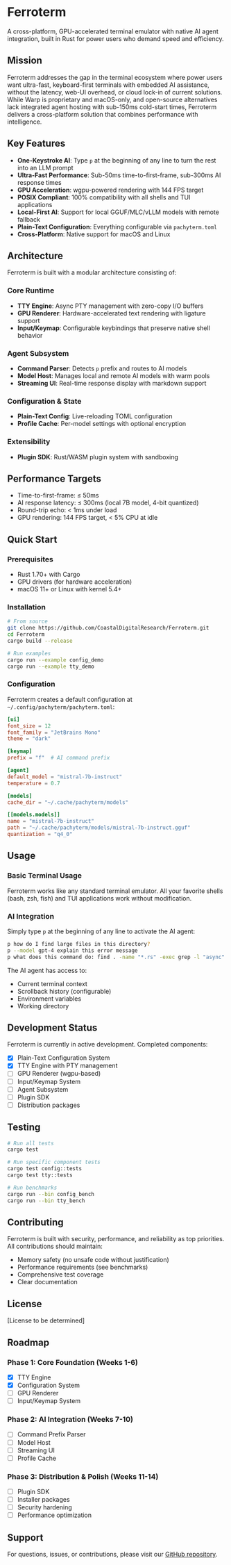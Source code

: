 # Ferroterm

A cross-platform, GPU-accelerated terminal emulator with native AI agent integration, built in Rust for power users who demand speed and efficiency.

## Mission

Ferroterm addresses the gap in the terminal ecosystem where power users want ultra-fast, keyboard-first terminals with embedded AI assistance, without the latency, web-UI overhead, or cloud lock-in of current solutions. While Warp is proprietary and macOS-only, and open-source alternatives lack integrated agent hosting with sub-150ms cold-start times, Ferroterm delivers a cross-platform solution that combines performance with intelligence.

## Key Features

- **One-Keystroke AI**: Type `p` at the beginning of any line to turn the rest into an LLM prompt
- **Ultra-Fast Performance**: Sub-50ms time-to-first-frame, sub-300ms AI response times
- **GPU Acceleration**: wgpu-powered rendering with 144 FPS target
- **POSIX Compliant**: 100% compatibility with all shells and TUI applications
- **Local-First AI**: Support for local GGUF/MLC/vLLM models with remote fallback
- **Plain-Text Configuration**: Everything configurable via `pachyterm.toml`
- **Cross-Platform**: Native support for macOS and Linux

## Architecture

Ferroterm is built with a modular architecture consisting of:

### Core Runtime
- **TTY Engine**: Async PTY management with zero-copy I/O buffers
- **GPU Renderer**: Hardware-accelerated text rendering with ligature support
- **Input/Keymap**: Configurable keybindings that preserve native shell behavior

### Agent Subsystem
- **Command Parser**: Detects `p` prefix and routes to AI models
- **Model Host**: Manages local and remote AI models with warm pools
- **Streaming UI**: Real-time response display with markdown support

### Configuration & State
- **Plain-Text Config**: Live-reloading TOML configuration
- **Profile Cache**: Per-model settings with optional encryption

### Extensibility
- **Plugin SDK**: Rust/WASM plugin system with sandboxing

## Performance Targets

- Time-to-first-frame: ≤ 50ms
- AI response latency: ≤ 300ms (local 7B model, 4-bit quantized)
- Round-trip echo: < 1ms under load
- GPU rendering: 144 FPS target, < 5% CPU at idle

## Quick Start

### Prerequisites

- Rust 1.70+ with Cargo
- GPU drivers (for hardware acceleration)
- macOS 11+ or Linux with kernel 5.4+

### Installation

```bash
# From source
git clone https://github.com/CoastalDigitalResearch/Ferroterm.git
cd Ferroterm
cargo build --release

# Run examples
cargo run --example config_demo
cargo run --example tty_demo
```

### Configuration

Ferroterm creates a default configuration at `~/.config/pachyterm/pachyterm.toml`:

```toml
[ui]
font_size = 12
font_family = "JetBrains Mono"
theme = "dark"

[keymap]
prefix = "f"  # AI command prefix

[agent]
default_model = "mistral-7b-instruct"
temperature = 0.7

[models]
cache_dir = "~/.cache/pachyterm/models"

[[models.models]]
name = "mistral-7b-instruct"
path = "~/.cache/pachyterm/models/mistral-7b-instruct.gguf"
quantization = "q4_0"
```

## Usage

### Basic Terminal Usage

Ferroterm works like any standard terminal emulator. All your favorite shells (bash, zsh, fish) and TUI applications work without modification.

### AI Integration

Simply type `p` at the beginning of any line to activate the AI agent:

```bash
p how do I find large files in this directory?
p --model gpt-4 explain this error message
p what does this command do: find . -name "*.rs" -exec grep -l "async" {} \;
```

The AI agent has access to:
- Current terminal context
- Scrollback history (configurable)
- Environment variables
- Working directory

## Development Status

Ferroterm is currently in active development. Completed components:

- [x] Plain-Text Configuration System
- [x] TTY Engine with PTY management
- [ ] GPU Renderer (wgpu-based)
- [ ] Input/Keymap System
- [ ] Agent Subsystem
- [ ] Plugin SDK
- [ ] Distribution packages

## Testing

```bash
# Run all tests
cargo test

# Run specific component tests
cargo test config::tests
cargo test tty::tests

# Run benchmarks
cargo run --bin config_bench
cargo run --bin tty_bench
```

## Contributing

Ferroterm is built with security, performance, and reliability as top priorities. All contributions should maintain:

- Memory safety (no unsafe code without justification)
- Performance requirements (see benchmarks)
- Comprehensive test coverage
- Clear documentation

## License

[License to be determined]

## Roadmap

### Phase 1: Core Foundation (Weeks 1-6)
- [x] TTY Engine
- [x] Configuration System
- [ ] GPU Renderer
- [ ] Input/Keymap System

### Phase 2: AI Integration (Weeks 7-10)
- [ ] Command Prefix Parser
- [ ] Model Host
- [ ] Streaming UI
- [ ] Profile Cache

### Phase 3: Distribution & Polish (Weeks 11-14)
- [ ] Plugin SDK
- [ ] Installer packages
- [ ] Security hardening
- [ ] Performance optimization

## Support

For questions, issues, or contributions, please visit our [GitHub repository](https://github.com/CoastalDigitalResearch/Ferroterm).